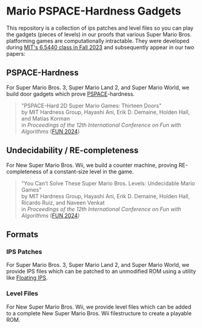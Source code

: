 # Mario PSPACE-Hardness Gadgets

This repository is a collection of ips patches and level files
so you can play the gadgets (pieces of levels) in our proofs that
various Super Mario Bros. platforming games are computationally intractable.
They were developed during
[MIT's 6.5440 class in Fall 2023](https://courses.csail.mit.edu/6.5440/fall23/)
and subsequently appear in our two papers:

## PSPACE-Hardness

For Super Mario Bros. 3, Super Mario Land 2, and Super Mario World,
we build door gadgets which prove
[PSPACE](https://en.wikipedia.org/wiki/PSPACE)-hardness.

> "PSPACE-Hard 2D Super Mario Games: Thirteen Doors"\
> by MIT Hardness Group, Hayashi Ani, Erik D. Demaine, Holden Hall, and Matias Korman\
> in *Proceedings of the 12th International Conference on Fun with Algorithms* ([FUN 2024](https://sites.google.com/unipi.it/fun2024))

## Undecidability / RE-completeness

For New Super Mario Bros. Wii, we build a counter machine,
proving RE-completeness of a constant-size level in the game.

> "You Can’t Solve These Super Mario Bros. Levels: Undecidable Mario Games"\
> by MIT Hardness Group, Hayashi Ani, Erik D. Demaine, Holden Hall, Ricardo Ruiz, and Naveen Venkat\
> in *Proceedings of the 12th International Conference on Fun with Algorithms* ([FUN 2024](https://sites.google.com/unipi.it/fun2024))

## Formats

### IPS Patches

For Super Mario Bros. 3, Super Mario Land 2, and Super Mario World, we provide IPS files which can be patched to an unmodified ROM using a utility like [Floating IPS](https://www.romhacking.net/utilities/1040/).

### Level Files

For New Super Mario Bros. Wii,
we provide level files which can be added to a complete New Super Mario Bros. Wii filestructure to create a playable ROM.
